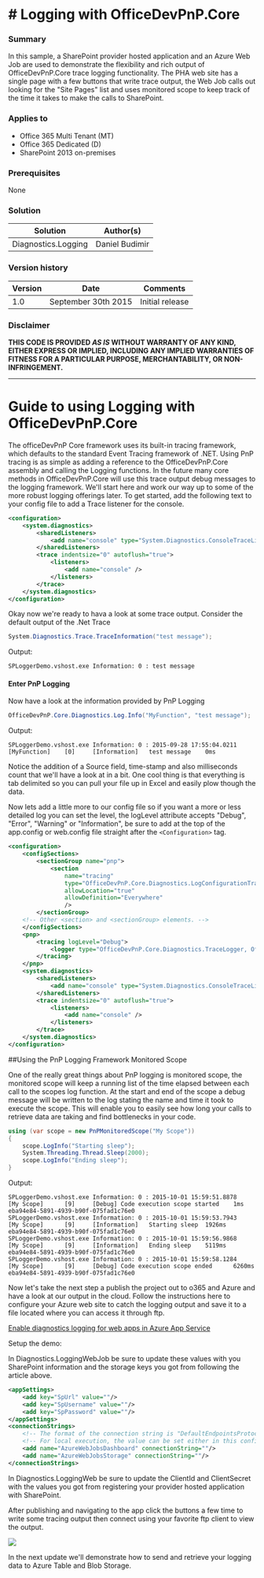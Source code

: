 # # Logging with OfficeDevPnP.Core #

### Summary ###
In this sample, a SharePoint provider hosted application and an Azure Web Job are used to demonstrate the flexibility and rich output of OfficeDevPnP.Core trace logging functionality.  The PHA web site has a single page with a few buttons that write trace output, the Web Job calls out looking for the "Site Pages" list and uses monitored scope to keep track of the time it takes to make the calls to SharePoint.   

### Applies to ###
-  Office 365 Multi Tenant (MT)
-  Office 365 Dedicated (D)
-  SharePoint 2013 on-premises

### Prerequisites ###
None

### Solution ###

Solution | Author(s)
---------|----------
Diagnostics.Logging | Daniel Budimir

### Version history ###
Version  | Date | Comments
---------| -----| --------
1.0  | September 30th 2015 | Initial release

### Disclaimer ###
**THIS CODE IS PROVIDED *AS IS* WITHOUT WARRANTY OF ANY KIND, EITHER EXPRESS OR IMPLIED, INCLUDING ANY IMPLIED WARRANTIES OF FITNESS FOR A PARTICULAR PURPOSE, MERCHANTABILITY, OR NON-INFRINGEMENT.**


----------
# Guide to using Logging with OfficeDevPnP.Core #

The officeDevPnP Core framework uses its built-in tracing framework, which defaults to the standard Event Tracing framework of .NET.  Using PnP tracing is as simple as adding a reference to the OfficeDevPnP.Core assembly and calling the Logging functions.  In the future many core methods in OfficeDevPnP.Core will use this trace    output debug messages to the logging framework.  We'll start here and work our way up to some of the  more robust logging offerings later.  To get started, add the following text to your config file to add a Trace listener for the console.
```xml
<configuration>
	<system.diagnostics>
	    <sharedListeners>
	      	<add name="console" type="System.Diagnostics.ConsoleTraceListener" />
	    </sharedListeners>
	    <trace indentsize="0" autoflush="true">
	      	<listeners>
	        	<add name="console" />
	      	</listeners>
	    </trace>
	</system.diagnostics>
</configuration>
```

Okay now we're ready to hava a look at some trace output.  Consider the default output of the .Net Trace
```csharp
System.Diagnostics.Trace.TraceInformation("test message"); 
```

Output:

	SPLoggerDemo.vshost.exe Information: 0 : test message 

#### Enter PnP Logging ####

Now have a look at the information provided by PnP Logging 
```csharp
OfficeDevPnP.Core.Diagnostics.Log.Info("MyFunction", "test message");
```

Output:

	SPLoggerDemo.vshost.exe Information: 0 : 2015-09-28 17:55:04.0211       [MyFunction]    [0]     [Information]   test message    0ms

Notice the addition of a Source field, time-stamp and also milliseconds count that we'll have a look at in a bit.  One cool thing is that everything  is tab delimited so you can pull your file up in Excel and easily plow though the data.

Now lets add a little more to our config file so if you want a more or less detailed log you can set the level, the logLevel attribute accepts "Debug", "Error", "Warning" or "Information", be sure to add at the top of the app.config or web.config file straight after the ```<Configuration>``` tag. 

```xml
<configuration>
	<configSections>
	    <sectionGroup name="pnp">
	      	<section
			    name="tracing"
			    type="OfficeDevPnP.Core.Diagnostics.LogConfigurationTracingSection, OfficeDevPnP.Core"
			    allowLocation="true"
			    allowDefinition="Everywhere"
			    />
		</sectionGroup>
	<!-- Other <section> and <sectionGroup> elements. -->
	</configSections>
	<pnp>
		<tracing logLevel="Debug">
	      	<logger type="OfficeDevPnP.Core.Diagnostics.TraceLogger, OfficeDevPnP.Core, Culture=neutral, PublicKeyToken=null" />
	    </tracing>
	</pnp>
	<system.diagnostics>
	    <sharedListeners>
	      	<add name="console" type="System.Diagnostics.ConsoleTraceListener" />
	    </sharedListeners>
	    <trace indentsize="0" autoflush="true">
	      	<listeners>
	        	<add name="console" />
	      	</listeners>
	    </trace>
	</system.diagnostics>
</configuration>
```


##Using the PnP Logging Framework Monitored Scope

One of the really great things about PnP logging is monitored scope, the monitored scope will keep a running list of the time elapsed between each call to the scopes log function.   At the start and end of the scope a debug message will be written to the log stating the name and time it took to execute the scope.  This will enable you to easily see how long your calls to retrieve data are taking and find bottlenecks in your code.

```csharp
using (var scope = new PnPMonitoredScope("My Scope"))
{
	scope.LogInfo("Starting sleep");
	System.Threading.Thread.Sleep(2000);
	scope.LogInfo("Ending sleep");
}
```

Output:

	SPLoggerDemo.vshost.exe Information: 0 : 2015-10-01 15:59:51.8878       [My Scope]      [9]     [Debug] Code execution scope started    1ms     eba94e84-5891-4939-b90f-075fad1c76e0
	SPLoggerDemo.vshost.exe Information: 0 : 2015-10-01 15:59:53.7943       [My Scope]      [9]     [Information]   Starting sleep  1926ms  eba94e84-5891-4939-b90f-075fad1c76e0
	SPLoggerDemo.vshost.exe Information: 0 : 2015-10-01 15:59:56.9868       [My Scope]      [9]     [Information]   Ending sleep    5119ms  eba94e84-5891-4939-b90f-075fad1c76e0
	SPLoggerDemo.vshost.exe Information: 0 : 2015-10-01 15:59:58.1284       [My Scope]      [9]     [Debug] Code execution scope ended      6260ms  eba94e84-5891-4939-b90f-075fad1c76e0


Now let's take the next step a publish the project out to o365 and Azure and have a look at our output in the cloud.  Follow the instructions here to configure your Azure web site to catch the logging output and save it to a file located where you can access it through ftp.

[Enable diagnostics logging for web apps in Azure App Service](https://azure.microsoft.com/en-us/documentation/articles/web-sites-enable-diagnostic-log/ "Enable diagnostics logging for web apps in Azure App Service")

Setup the demo: 

In Diagnostics.LoggingWebJob be sure to update these values with you SharePoint information and the storage keys you got from following the article above.  

```xml
<appSettings>
	<add key="SpUrl" value=""/>
	<add key="SpUsername" value=""/>
	<add key="SpPassword" value=""/>
</appSettings>
<connectionStrings>
	<!-- The format of the connection string is "DefaultEndpointsProtocol=https;AccountName=NAME;AccountKey=KEY" -->
	<!-- For local execution, the value can be set either in this config file or through environment variables -->
	<add name="AzureWebJobsDashboard" connectionString=""/>
	<add name="AzureWebJobsStorage" connectionString=""/>
</connectionStrings>
```

In Diagnostics.LoggingWeb be sure to update the ClientId and ClientSecret with the values you got from registering your provider hosted application with SharePoint.

After publishing and navigating to the app click the buttons a few time to write some tracing output then connect using your favorite ftp client to view the output.

![](http://i.imgur.com/EdpxQVH.png)

In the next update we'll demonstrate how to send and retrieve your logging data to Azure Table and Blob Storage.